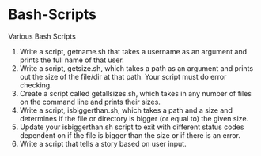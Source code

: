 # Bash-Scripts
Various Bash Scripts

1. Write a script, getname.sh that takes a username as an argument and prints the full name of that user.
2. Write a script, getsize.sh, which takes a path as an argument and prints out the size of the file/dir at that path. Your script must do error checking.
3. Create a script called getallsizes.sh, which takes in any number of files on the command line and prints their sizes.
4. Write a script, isbiggerthan.sh, which takes a path and a size and determines if the file or directory is bigger (or equal to) the given size.
5. Update your isbiggerthan.sh script to exit with different status codes dependent on if the file is bigger than the size or if there is an error.
6. Write a script that tells a story based on user input.
